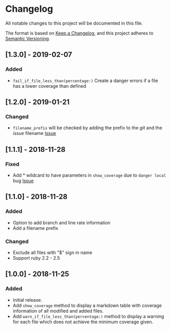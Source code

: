 # Changelog
All notable changes to this project will be documented in this file.

The format is based on [Keep a Changelog](https://keepachangelog.com/en/1.0.0/),
and this project adheres to [Semantic Versioning](https://semver.org/spec/v2.0.0.html).

## [1.3.0] - 2019-02-07
### Added
- `fail_if_file_less_than(percentage:)` Create a danger errors if a file has a lower coverage than defined   

## [1.2.0] - 2019-01-21
### Changed
- `filename_prefix` will be checked by adding the prefix to the _git_ and the _issue_ filename [Issue](https://github.com/Kyaak/danger-cobertura/issues/6)  

## [1.1.1] - 2018-11-28
### Fixed
- Add * wildcard to have parameters in `show_coverage` due to `danger local` bug [Issue](https://github.com/danger/danger/issues/1041)

## [1.1.0] - 2018-11-28
### Added
- Option to add branch and line rate information
- Add a filename prefix

### Changed
- Exclude all files with "$" sign in name
- Support ruby 2.2 - 2.5

## [1.0.0] - 2018-11-25
### Added
- Initial release.
- Add `show_coverage` method to display a markdown table with coverage information of all modified and added files.
- Add `warn_if_file_less_than(percentage:)` method to display a warning for each file which does not achieve the minimum coverage given.
